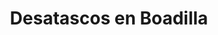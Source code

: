 ---
id: 'service-31'
title: 'Desatascos en Boadilla'
titleMeta: "Desatascos y Poceros en Boadilla - Pociten"
canonical: https://www.desatascos-madrid.com/desatascos/boadilla


lugar: 'Boadilla'

mediumImage: 'desatascos-boadilla-md.jpg'

largeImage: 'desatascos-boadilla-md.jpg'

detailBreadcrumbSubTitle: 'Single Service'

metaContent: "Desatascos Pociten: Desatascos y Poceros en Boadilla. Servicio 24/7 🕑. Soluciones eficientes y rápidas para tus problemas de atascos. ¡Llámanos! ☎️ 647 376 782"

detailBreadcrumbDesc: 'Empresa de poceros en Boadilla con los mejores precios'

title2: 'Desatascos en Boadilla'
#PARRAFO color negro de fondo y letras en verde
detailSubTitle: 'Desatascos y Desatrancos en Boadilla: Resuelve tus problemas de alcantarillado'

#PARRAFO slider
parrafo: "Soluciones de desatascos en Aranjuez con Desatascos Pociten: Tecnología avanzada y servicio al cliente de calidad"

#PARRAFO Primera pregunta



descripcion: "Como empresa de pocería, Desatascos Pociten tiene amplia experiencia en el área de desatascos y desatrancos en Boadilla. En este artículo, hablaremos sobre los problemas más comunes que los propietarios de viviendas y negocios en Boadilla enfrentan con el sistema de alcantarillado, y cómo nuestros servicios pueden ayudarles a resolverlos. Desde desatascar tuberías hasta limpiar fosas sépticas, cubrimos todo lo que necesitas saber para mantener tus sistemas de alcantarillado funcionando sin problemas."
detailDesc: ""
#PARRAFO Segunda pregunta
pregunta2: "¿Qué son los desatascos y desatrancos?"
descripcion1: "Antes de profundizar en los problemas específicos de alcantarillado que pueden ocurrir en Boadilla, es importante entender qué son los desatascos y desatrancos. En pocas palabras, estos términos se refieren a la eliminación de bloqueos en las tuberías y otros sistemas de alcantarillado. A menudo, los bloqueos pueden ocurrir debido a la acumulación de materiales como grasa, cabello, papel higiénico y otros desechos en las tuberías."
descripcion2: "En Desatascos Pociten, ofrecemos servicios de desatascos y desatrancos en Boadilla para una variedad de situaciones, incluyendo desatascar tuberías, limpiar fosas sépticas y reparar tuberías rotas."

#PARRAFO Tercera pregunta
pregunta3: "Problemas de alcantarillado comunes en Boadilla"
descripcion3: "Ahora que sabemos qué son los desatascos y desatrancos, es importante conocer los problemas específicos de alcantarillado que pueden ocurrir en Boadilla. Aquí hay una lista de los problemas más comunes que nuestros clientes enfrentan:"

#Set inner Html con contenido variable

contenidoDescripcion: "
<h3>Bloqueos en las tuberías</h3>
<p>Los bloqueos en las tuberías son uno de los problemas más comunes de alcantarillado en Boadilla. A menudo, esto se debe a la acumulación de materiales como grasa, cabello, papel higiénico y otros desechos en las tuberías.</p>
<br>

<h3>Olores desagradables</h3>
<p>Si hueles un olor desagradable cerca de tus tuberías, es posible que tengas un problema con tus sistemas de alcantarillado. Los olores pueden ser causados por una variedad de problemas, incluyendo tuberías rotas y fosas sépticas llenas.</p>
<br>
<h3>Tuberías rotas</h3>
<p>Las tuberías rotas pueden ser un gran problema en el sistema de alcantarillado. Si no se tratan adecuadamente, las tuberías rotas pueden causar grandes daños a tu propiedad.</p>
<br>
<h3>Fosas sépticas llenas</h3>
<p>Si tienes una fosa séptica en tu propiedad, es importante mantenerla limpia y vaciarla regularmente. Si la fosa séptica se llena, puede causar problemas de alcantarillado en tu propiedad.</p>
<br>
<h3>Problemas con la red de alcantarillado municipal</h3>
<p>En algunos casos, los problemas de alcantarillado pueden ser causados por problemas en la red de alcantarillado municipal. Si este es el caso, es importante contactar a las autoridades locales para resolver el problema.</p>
<br>
<h2>¿Cómo puede Desatascos Pociten ayudar?</h2>
<p>En Desatascos Pociten, ofrecemos una amplia gama de servicios de desatascos y desatrancos en Boadilla para ayudar a nuestros clientes a resolver sus problemas de alcantarillado. Aquí hay algunos de los servicios que ofrecemos:</p>
<br>
<h3>1. Desatascar tuberías</h3>
<p>Ofrecemos servicios de desatascos de tuberías en Boadilla para ayudar a nuestros clientes a eliminar bloqueos y mantener sus tuberías funcionando sin problemas. Utilizamos tecnología avanzada y herramientas especializadas para desatascar tuberías de manera rápida y eficiente.</p>
<br>
<h3>2. Limpieza de fosas sépticas</h3>
<p>Ofrecemos servicios de limpieza de fosas sépticas en Boadilla para garantizar que tus sistemas de alcantarillado estén funcionando de manera óptima. Nuestros profesionales altamente capacitados utilizan equipos especializados para limpiar y vaciar tu fosa séptica de manera segura y eficiente.</p>
<br>
<h3>3. Reparación de tuberías</h3>
<p>Si tienes tuberías rotas en tu propiedad, nuestros profesionales altamente capacitados pueden ayudarte a repararlas. Utilizamos tecnología avanzada y técnicas especializadas para reparar tuberías de manera rápida y eficiente, minimizando el daño a tu propiedad.</p>
<br>
<h3>4. Inspección de alcantarillado</h3>
<p>Ofrecemos servicios de inspección de alcantarillado en Boadilla para ayudarte a identificar cualquier problema potencial en tus sistemas de alcantarillado antes de que se conviertan en un problema mayor. Utilizamos cámaras de inspección de alta tecnología para identificar cualquier problema y brindarte recomendaciones para solucionarlo</p>
<br>
"

#PARRAFO Cuarta pregunta

descripcion4: "En resumen, como empresa de pocería en Boadilla, Desatascos Pociten está aquí para ayudarte a resolver cualquier problema de alcantarillado que puedas tener. Desde desatascar tuberías hasta limpiar fosas sépticas y reparar tuberías rotas, ofrecemos una amplia gama de servicios para mantener tus sistemas de alcantarillado funcionando sin problemas. No dudes en contactarnos para obtener más información sobre cómo podemos ayudarte."

#FAqs de la pagina

accordionData:
 [
    {
      question: '¿Qué causa los bloqueos en las tuberías?',
      answer:
        'Los bloqueos en las tuberías son a menudo causados por la acumulación de materiales como grasa, cabello, papel higiénico y otros desechos en las tuberías.',
    },
    {
      question: '¿Cuánto tiempo lleva desatascar tuberías?',
      answer:
        'El tiempo que lleva desatascar tuberías depende del tamaño del bloqueo y de la complejidad del sistema de alcantarillado. Nuestros profesionales altamente capacitados utilizan tecnología avanzada y herramientas especializadas para desatascar tuberías de manera rápida y eficiente.
',
    },
    {
      question: '¿Cómo puedo evitar problemas de alcantarillado en mi propiedad?',
      answer:
        'Para evitar problemas de alcantarillado, es importante mantener tus sistemas de alcantarillado limpios y bien mantenidos. Esto incluye evitar arrojar objetos inapropiados por el inodoro o el lavabo y mantener tus sistemas de alcantarillado libres de grasa y otros desechos.',
    },
      {
      question: '¿Qué debo hacer si huelo un olor desagradable cerca de mis tuberías?',
      answer: 'Si hueles un olor desagradable cerca de tus tuberías, esto podría ser una señal de un problema en tu sistema de alcantarillado. Es importante contactar a profesionales como Desatascos Pociten para realizar una inspección y resolver cualquier problema potencial.'
    },
      {
      question: '¿Cuánto cuestan los servicios de desatascos y desatrancos en Boadilla?',
      answer:
        'El precio de los servicios de desatascos y desatrancos en Boadilla varía según la naturaleza del problema y la complejidad del trabajo requerido. En Desatascos Pociten, ofrecemos servicios personalizados y adaptados a las necesidades de cada cliente, por lo que te invitamos a contactarnos para obtener un presupuesto personalizado.'
    },
  ]


#OPCIONES LI

option1: '✅ Pisos y viviendas en general con problemas de atascos en bañeras, fregaderos o inodoros.'
option2: '✅ Chalets individuales, adosados o pareados de clientes particulares en general con problemas de atascos en arquetas de hojas o tierra. '
option3: '✅ Colegios con atascos en general de aseos y arquetas de patios.'
option4: '✅ Urbanizaciones con atascos, arquetas deterioradas, problemas de tuberías o bajantes.'
option5: '✅ Restaurantes con problemas de atascos en cocina, fregaderos o en los aseos de los clientes.'
option6: '✅ Instalaciones deportivas con problemas en los desagües de las piscina o vaciado de arquetas en los vestuarios.'
option7: '✅ Hoteles para el mantenimiento de sus instalaciones, queriendo dar siempre el mejor servicio a sus huéspedes.'
option8: '✅ Multinacionales para incidencias o mantenimiento de las instalaciones distribuidas en sus oficinas.'
option9: '✅ Naves industriales, que generan residuos que sin remedio se acumulan en sus arquetas produciendo atrancos.'


#PARRAFO TEXTO FONDO NEGRO LETRAS VERDES ANTES DE BOTON

parrafo1: '<h2>24 HORAS A TU SERVICIO</h2>'
isFeatured: true
---